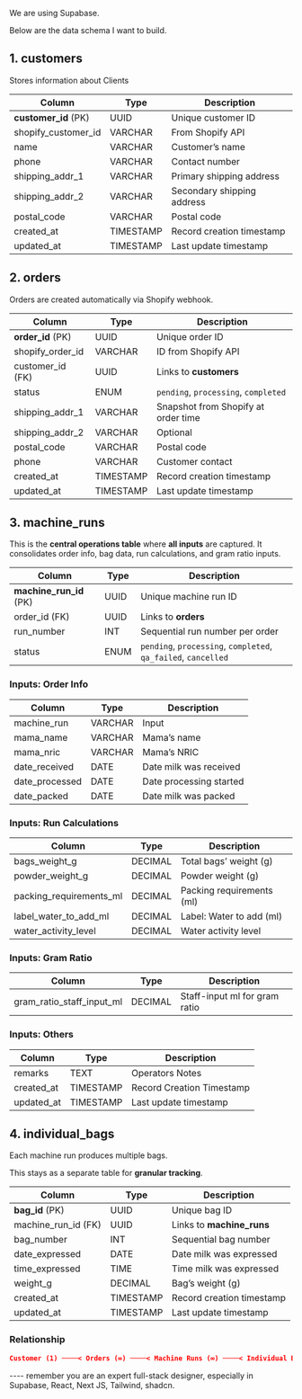 We are using Supabase.

Below are the data schema I want to build.

## **1. customers**

Stores information about Clients 

| Column | Type | Description |
| --- | --- | --- |
| **customer_id** (PK) | UUID | Unique customer ID |
| shopify_customer_id | VARCHAR | From Shopify API |
| name | VARCHAR | Customer’s name |
| phone | VARCHAR | Contact number |
| shipping_addr_1 | VARCHAR | Primary shipping address |
| shipping_addr_2 | VARCHAR | Secondary shipping address |
| postal_code | VARCHAR | Postal code |
| created_at | TIMESTAMP | Record creation timestamp |
| updated_at | TIMESTAMP | Last update timestamp |

## **2. orders**

Orders are created automatically via Shopify webhook.

| Column | Type | Description |
| --- | --- | --- |
| **order_id** (PK) | UUID | Unique order ID |
| shopify_order_id | VARCHAR | ID from Shopify API |
| customer_id (FK) | UUID | Links to **customers** |
| status | ENUM | `pending`, `processing`, `completed` |
| shipping_addr_1 | VARCHAR | Snapshot from Shopify at order time |
| shipping_addr_2 | VARCHAR | Optional |
| postal_code | VARCHAR | Postal code |
| phone | VARCHAR | Customer contact |
| created_at | TIMESTAMP | Record creation timestamp |
| updated_at | TIMESTAMP | Last update timestamp |

## **3. machine_runs**

This is the **central operations table** where **all inputs** are captured. It consolidates order info, bag data, run calculations, and gram ratio inputs.

| Column | Type | Description |
| --- | --- | --- |
| **machine_run_id** (PK) | UUID | Unique machine run ID |
| order_id (FK) | UUID | Links to **orders** |
| run_number | INT | Sequential run number per order |
| status | ENUM | `pending`, `processing`, `completed`, `qa_failed`, `cancelled` |

### **Inputs: Order Info**

| Column | Type | Description |
| --- | --- | --- |
| machine_run | VARCHAR | Input  |
| mama_name | VARCHAR | Mama’s name |
| mama_nric | VARCHAR | Mama’s NRIC |
| date_received | DATE | Date milk was received |
| date_processed | DATE | Date processing started |
| date_packed | DATE | Date milk was packed |

### **Inputs: Run Calculations**

| Column | Type | Description |
| --- | --- | --- |
| bags_weight_g | DECIMAL | Total bags’ weight (g) |
| powder_weight_g | DECIMAL | Powder weight (g) |
| packing_requirements_ml | DECIMAL | Packing requirements (ml) |
| label_water_to_add_ml | DECIMAL | Label: Water to add (ml) |
| water_activity_level | DECIMAL | Water activity level |

### **Inputs: Gram Ratio**

| Column | Type | Description |
| --- | --- | --- |
| gram_ratio_staff_input_ml | DECIMAL | Staff-input ml for gram ratio |

### Inputs: Others

| Column | Type | Description |
| --- | --- | --- |
| remarks | TEXT | Operators Notes  |
| created_at | TIMESTAMP | Record Creation Timestamp |
| updated_at | TIMESTAMP | Last update timestamp |

## **4. individual_bags**

Each machine run produces multiple bags.

This stays as a separate table for **granular tracking**.

| Column | Type | Description |
| --- | --- | --- |
| **bag_id** (PK) | UUID | Unique bag ID |
| machine_run_id (FK) | UUID | Links to **machine_runs** |
| bag_number | INT | Sequential bag number |
| date_expressed | DATE | Date milk was expressed |
| time_expressed | TIME | Time milk was expressed |
| weight_g | DECIMAL | Bag’s weight (g) |
| created_at | TIMESTAMP | Record creation timestamp |
| updated_at | TIMESTAMP | Last update timestamp |

### Relationship

```json
Customer (1) ────< Orders (∞) ────< Machine Runs (∞) ────< Individual Bags (∞)
```

---- remember you are an expert full-stack designer, especially in Supabase, React, Next JS, Tailwind, shadcn. 